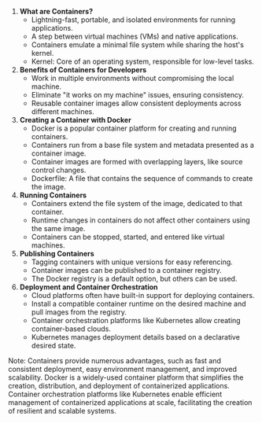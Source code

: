 1. **What are Containers?**
    - Lightning-fast, portable, and isolated environments for running applications.
    - A step between virtual machines (VMs) and native applications.
    - Containers emulate a minimal file system while sharing the host's kernel.
    - Kernel: Core of an operating system, responsible for low-level tasks.
2. **Benefits of Containers for Developers**
    - Work in multiple environments without compromising the local machine.
    - Eliminate "it works on my machine" issues, ensuring consistency.
    - Reusable container images allow consistent deployments across different machines.
3. **Creating a Container with Docker**
    - Docker is a popular container platform for creating and running containers.
    - Containers run from a base file system and metadata presented as a container image.
    - Container images are formed with overlapping layers, like source control changes.
    - Dockerfile: A file that contains the sequence of commands to create the image.
4. **Running Containers**
    - Containers extend the file system of the image, dedicated to that container.
    - Runtime changes in containers do not affect other containers using the same image.
    - Containers can be stopped, started, and entered like virtual machines.
5. **Publishing Containers**
    - Tagging containers with unique versions for easy referencing.
    - Container images can be published to a container registry.
    - The Docker registry is a default option, but others can be used.
6. **Deployment and Container Orchestration**
    - Cloud platforms often have built-in support for deploying containers.
    - Install a compatible container runtime on the desired machine and pull images from the registry.
    - Container orchestration platforms like Kubernetes allow creating container-based clouds.
    - Kubernetes manages deployment details based on a declarative desired state.

Note: Containers provide numerous advantages, such as fast and consistent deployment, easy environment management, and improved scalability. Docker is a widely-used container platform that simplifies the creation, distribution, and deployment of containerized applications. Container orchestration platforms like Kubernetes enable efficient management of containerized applications at scale, facilitating the creation of resilient and scalable systems.